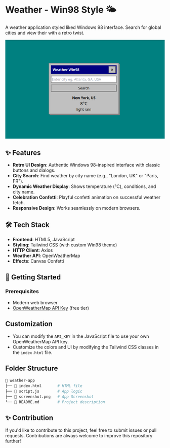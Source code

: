 # Weather - Win98 Style 🌤️

A weather application styled liked Windows 98 interface. Search for global cities and view their with a retro twist.

![Weather App Screenshot](./screenshot.png)

## ✨ Features

- **Retro UI Design**: Authentic Windows 98-inspired interface with classic buttons and dialogs.
- **City Search**: Find weather by city name (e.g., "London, UK" or "Paris, FR").
- **Dynamic Weather Display**: Shows temperature (°C), conditions, and city name.
- **Celebration Confetti**: Playful confetti animation on successful weather fetch.
- **Responsive Design**: Works seamlessly on modern browsers.

## 🛠️ Tech Stack

- **Frontend**: HTML5, JavaScript
- **Styling**: Tailwind CSS (with custom Win98 theme)
- **HTTP Client**: Axios
- **Weather API**: OpenWeatherMap
- **Effects**: Canvas Confetti

## 🚀 Getting Started

### Prerequisites

- Modern web browser
- [OpenWeatherMap API Key](https://openweathermap.org/api) (free tier)

## Customization

- You can modify the `API_KEY` in the JavaScript file to use your own OpenWeatherMap API key.
- Customize the colors and UI by modifying the Tailwind CSS classes in the `index.html` file.

## Folder Structure

```bash
📁 weather-app
├── 📄 index.html       # HTML file
├── 📄 script.js        # App logic
├── 📄 screenshot.png   # App Screenshot
└── 📄 README.md        # Project description
```

## ✨ Contribution

If you'd like to contribute to this project, feel free to submit issues or pull requests. Contributions are always welcome to improve this repository further!
